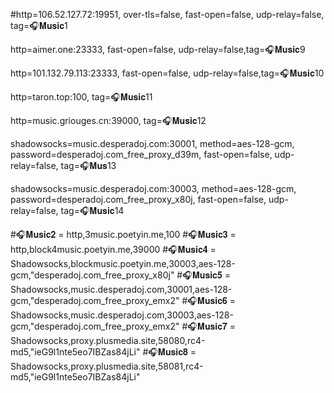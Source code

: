 #http=106.52.127.72:19951, over-tls=false, fast-open=false, udp-relay=false, tag=🎧𝐌𝐮𝐬𝐢𝐜1

http=aimer.one:23333, fast-open=false, udp-relay=false,tag=🎧𝐌𝐮𝐬𝐢𝐜9

http=101.132.79.113:23333, fast-open=false, udp-relay=false,tag=🎧𝐌𝐮𝐬𝐢𝐜10

http=taron.top:100, tag=🎧𝐌𝐮𝐬𝐢𝐜11

http=music.griouges.cn:39000, tag=🎧𝐌𝐮𝐬𝐢𝐜12

shadowsocks=music.desperadoj.com:30001, method=aes-128-gcm, password=desperadoj.com_free_proxy_d39m, fast-open=false, udp-relay=false, tag=🎧𝐌𝐮𝐬13

shadowsocks=music.desperadoj.com:30003, method=aes-128-gcm, password=desperadoj.com_free_proxy_x80j, fast-open=false, udp-relay=false, tag=🎧𝐌𝐮𝐬𝐢𝐜14

#🎧𝐌𝐮𝐬𝐢𝐜𝟐 = http,3music.poetyin.me,100
#🎧𝐌𝐮𝐬𝐢𝐜𝟑 = http,block4music.poetyin.me,39000
#🎧𝐌𝐮𝐬𝐢𝐜𝟒 = Shadowsocks,blockmusic.poetyin.me,30003,aes-128-gcm,"desperadoj.com_free_proxy_x80j"
#🎧𝐌𝐮𝐬𝐢𝐜𝟓 = Shadowsocks,music.desperadoj.com,30001,aes-128-gcm,"desperadoj.com_free_proxy_emx2"
#🎧𝐌𝐮𝐬𝐢𝐜𝟔 = Shadowsocks,music.desperadoj.com,30003,aes-128-gcm,"desperadoj.com_free_proxy_emx2"
#🎧𝐌𝐮𝐬𝐢𝐜𝟕 = Shadowsocks,proxy.plusmedia.site,58080,rc4-md5,"ieG9l1nte5eo7IBZas84jLi"
#🎧𝐌𝐮𝐬𝐢𝐜𝟖 = Shadowsocks,proxy.plusmedia.site,58081,rc4-md5,"ieG9l1nte5eo7IBZas84jLi"


